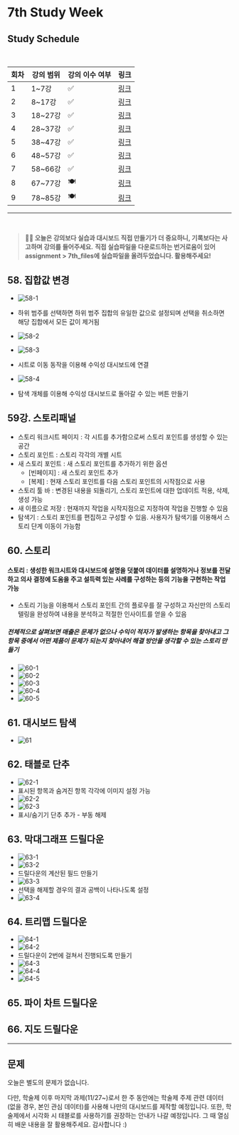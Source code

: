 # 7th Study Week

## Study Schedule
<br>

| 회차 | 강의 범위   | 강의 이수 여부 | 링크                                                                                                     |
|------|-------------|----------------|--------------------------------------------------------------------------------------------------------|
| 1    | 1~7강       | ✅              | [링크](https://www.youtube.com/watch?v=AXkaUrJs-Ko&list=PL87tgIIryGsa5vdz6MsaOEF8PK-YqK3fz&index=84)    |
| 2    | 8~17강      | ✅              | [링크](https://www.youtube.com/watch?v=AXkaUrJs-Ko&list=PL87tgIIryGsa5vdz6MsaOEF8PK-YqK3fz&index=75)    |
| 3    | 18~27강     | ✅              | [링크](https://www.youtube.com/watch?v=AXkaUrJs-Ko&list=PL87tgIIryGsa5vdz6MsaOEF8PK-YqK3fz&index=65)    |
| 4    | 28~37강     | ✅              | [링크](https://www.youtube.com/watch?v=e6J0Ljd6h44&list=PL87tgIIryGsa5vdz6MsaOEF8PK-YqK3fz&index=55)    |
| 5    | 38~47강     | ✅              | [링크](https://www.youtube.com/watch?v=AXkaUrJs-Ko&list=PL87tgIIryGsa5vdz6MsaOEF8PK-YqK3fz&index=45)    |
| 6    | 48~57강     | ✅              | [링크](https://www.youtube.com/watch?v=AXkaUrJs-Ko&list=PL87tgIIryGsa5vdz6MsaOEF8PK-YqK3fz&index=35)    |
| 7    | 58~66강     | ✅             | [링크](https://www.youtube.com/watch?v=AXkaUrJs-Ko&list=PL87tgIIryGsa5vdz6MsaOEF8PK-YqK3fz&index=25)    |
| 8    | 67~77강     | 🍽️             | [링크](https://www.youtube.com/watch?v=AXkaUrJs-Ko&list=PL87tgIIryGsa5vdz6MsaOEF8PK-YqK3fz&index=15)    |
| 9    | 78~85강     | 🍽️             | [링크](https://www.youtube.com/watch?v=AXkaUrJs-Ko&list=PL87tgIIryGsa5vdz6MsaOEF8PK-YqK3fz&index=5)     |
---

<br/>

> **🧞‍♀️ 오늘은 강의보다 실습과 대시보드 직접 만들기가 더 중요하니, 기록보다는 사고하며 강의를 들어주세요.**
> **직접 실습파일을 다운로드하는 번거로움이 있어 assignment > 7th_files에 실습파일을 올려두었습니다. 활용해주세요!**


## 58. 집합값 변경

<!-- 집합값 변경 강의에서 알게 된 점을 적어주세요 -->

- ![58-1](../Tableau/png/7th/58-1.png)
- 하위 범주를 선택하면 하위 범주 집합의 유일한 값으로 설정되며 선택을 취소하면 해당 집합에서 모든 값이 제거됨

- ![58-2](../Tableau/png/7th/58-2.png)
- ![58-3](../Tableau/png/7th/58-3.png)
- 시트로 이동 동작을 이용해 수익성 대시보드에 연결

- ![58-4](../Tableau/png/7th/58-4.png)
- 탐색 개체를 이용해 수익성 대시보드로 돌아갈 수 있는 버튼 만들기

## 59강. 스토리패널

<!-- 스토리패널 강의에서 알게 된 점을 적어주세요 -->

- 스토리 워크시트 페이지 : 각 시트를 추가함으로써 스토리 포인트를 생성할 수 있는 공간
- 스토리 포인트 : 스토리 각각의 개별 시트
- 새 스토리 포인트 : 새 스토리 포인트를 추가하기 위한 옵션
    - [빈페이지] : 새 스토리 포인트 추가
    - [복제] : 현재 스토리 포인트를 다음 스토리 포인트의 시작점으로 사용
- 스토리 툴 바 : 변경된 내용을 되돌리기, 스토리 포인트에 대한 업데이트 적용, 삭제, 생성 가능
- 새 이름으로 저장 : 현재까지 작업을 시작지점으로 지정하여 작업을 진행할 수 있음
- 탐색기 : 스토리 포인트를 편집하고 구성할 수 있음. 사용자가 탐색기를 이용해서 스토리 단계 이동이 가능함


## 60. 스토리

<!-- 알게 된 점을 적고, 아래 질문에 답해보세요 :) -->

#### 스토리 : 생성한 워크시트와 대시보드에 설명을 덧붙여 데이터를 설명하거나 정보를 전달하고 의사 결정에 도움을 주고 설득력 있는 사례를 구성하는 등의 기능을 구현하는 작업 가능
- 스토리 기능을 이용해서 스토리 포인트 간의 플로우를 잘 구성하고 자신만의 스토리텔링을 완성하여 내용을 분석하고 적절한 인사이트를 얻을 수 있음

##### 전체적으로 살펴보면 매출은 문제가 없으나 수익이 적자가 발생하는 항목을 찾아내고 그 항목 중에서 어떤 제품이 문제가 되는지 찾아내어 해결 방안을 생각할 수 있는 스토리 만들기
- ![60-1](../Tableau/png/7th/60-1.png)
- ![60-2](../Tableau/png/7th/60-2.png)
- ![60-3](../Tableau/png/7th/60-3.png)
- ![60-4](../Tableau/png/7th/60-4.png)
- ![60-5](../Tableau/png/7th/60-5.png)

## 61. 대시보드 탐색

<!-- 대시보드 탐색 강의에서 알게 된 점을 적어주세요 -->

- ![61](../Tableau/png/7th/61.png)

## 62. 태블로 단추

<!-- 태블로 단추 강의에서 알게 된 점을 적어주세요 -->

- ![62-1](../Tableau/png/7th/62-1.png)
- 표시된 항목과 숨겨진 항목 각각에 이미지 설정 가능
- ![62-2](../Tableau/png/7th/62-2.png)
- ![62-3](../Tableau/png/7th/62-3.png)
- 표시/숨기기 단추 추가 - 부동 해제

## 63. 막대그래프 드릴다운

<!-- 막대그래프 드릴다운에 대해 알게 된 점을 적어주세요 -->

- ![63-1](../Tableau/png/7th/63-1.png)
- ![63-2](../Tableau/png/7th/63-2.png)
- 드릴다운의 계산된 필드 만들기
- ![63-3](../Tableau/png/7th/63-3.png)
- 선택을 해제할 경우의 결과 공백이 나타나도록 설정
- ![63-4](../Tableau/png/7th/63-4.png)

## 64. 트리맵 드릴다운

<!-- 트리맵 드릴다운에 대해 알게 된 점을 적어주세요 -->

- ![64-1](../Tableau/png/7th/64-1.png)
- ![64-2](../Tableau/png/7th/64-2.png)
- 드릴다운이 2번에 걸쳐서 진행되도록 만들기
- ![64-3](../Tableau/png/7th/64-3.png)
- ![64-4](../Tableau/png/7th/64-4.png)
- ![64-5](../Tableau/png/7th/64-5.png)

## 65. 파이 차트 드릴다운

<!-- 파일 차트 드릴다운에 대해 알게 된 점을 적어주세요 -->

## 66. 지도 드릴다운

<!-- 지도 드릴다운에 대해 알게 된 점을 적어주세요 -->

---

## 문제

오늘은 별도의 문제가 없습니다.

다만, 학술제 이후 마지막 과제(11/27~)로서 한 주 동안에는 학술제 주제 관련 데이터(없을 경우, 본인 관심 데이터)를 사용해 나만의 대시보드를 제작할 예정입니다. 또한, 학술제에서 시각화 시 태블로를 사용하기를 권장하는 안내가 나갈 예정입니다.
그 때 열심히 배운 내용을 잘 활용해주세요. 감사합니다 :)
